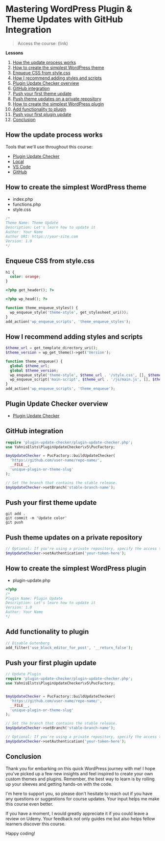 # Mastering WordPress Plugin & Theme Updates with GitHub Integration

> Access the course: (link)

**Lessons**

 1. [How the update process works](#how-the-update-process-works)
  2. [How to create the simplest WordPress theme](#how-to-create-the-simplest-wordpress-theme)
  3. [Enqueue CSS from style.css](#enqueue-css-from-stylecss)
  4. [How I recommend adding styles and scripts](#how-i-recommend-adding-styles-and-scripts)
  5. [Plugin Update Checker overview](#plugin-update-checker-overview)
  6. [GitHub integration](#github-integration)
  7. [Push your first theme update](#push-your-first-theme-update)
  8. [Push theme updates on a private repository](#push-theme-updates-on-a-private-repository)
  9. [How to create the simplest WordPress plugin](#how-to-create-the-simplest-wordpress-plugin)
  10. [Add functionality to plugin](#add-functionality-to-plugin)
  11. [Push your first plugin update](#push-your-first-plugin-update)
  12. [Conclusion](#conclusion)

## How the update process works
Tools that we'll use throughout this course:
- [Plugin Update Checker](https://github.com/YahnisElsts/plugin-update-checker)
- [Local](https://localwp.com/)
- [VS Code](https://code.visualstudio.com/download)
- [GitHub](https://github.com/)

## How to create the simplest WordPress theme

- index.php
- functions.php
- style.css

```css
/*
Theme Name: Theme Update
Description: Let's learn how to update it
Author: Your Name
Author URI: https://your-site.com
Version: 1.0
*/
```

## Enqueue CSS from style.css
```css
h1 {
  color: orange;
}
```

```php
<?php get_header(); ?>
```

```php
<?php wp_head(); ?>
```

```php
function theme_enqueue_styles() {
  wp_enqueue_style('theme-style', get_stylesheet_uri());
}
add_action('wp_enqueue_scripts', 'theme_enqueue_styles');
```

## How I recommend adding styles and scripts

```php
$theme_url = get_template_directory_uri();
$theme_version = wp_get_theme()->get('Version');
```

```php
function theme_enqueue() {
  global $theme_url;
  global $theme_version;
  wp_enqueue_style('theme-style', $theme_url . '/style.css', [], $theme_version);
  wp_enqueue_script('main-script', $theme_url . '/js/main.js', [], $theme_version);
}
add_action('wp_enqueue_scripts', 'theme_enqueue');
```

## Plugin Update Checker overview
- [Plugin Update Checker](https://github.com/YahnisElsts/plugin-update-checker)

## GitHub integration
```php
require 'plugin-update-checker/plugin-update-checker.php';
use YahnisElsts\PluginUpdateChecker\v5\PucFactory;

$myUpdateChecker = PucFactory::buildUpdateChecker(
  'https://github.com/user-name/repo-name/',
  __FILE__,
  'unique-plugin-or-theme-slug'
);

// Set the branch that contains the stable release.
$myUpdateChecker->setBranch('stable-branch-name');
```

## Push your first theme update

```git
git add .
git commit -m 'Update color'
git push
```

## Push theme updates on a private repository

```php
// Optional: If you're using a private repository, specify the access token like this:
$myUpdateChecker->setAuthentication('your-token-here');
```

## How to create the simplest WordPress plugin

- plugin-update.php
```php
<?php
/*
Plugin Name: Plugin Update
Description: Let's learn how to update it
Version: 1.0
Author: Your Name
*/
```

## Add functionality to plugin

```php
// Disable Gutenberg
add_filter('use_block_editor_for_post', '__return_false');
```

## Push your first plugin update

```php
// Update Plugin
require 'plugin-update-checker/plugin-update-checker.php';
use YahnisElsts\PluginUpdateChecker\v5\PucFactory;


$myUpdateChecker = PucFactory::buildUpdateChecker(
  'https://github.com/user-name/repo-name/',
  __FILE__,
  'unique-plugin-or-theme-slug'
);

// Set the branch that contains the stable release.
$myUpdateChecker->setBranch('stable-branch-name');

// Optional: If you're using a private repository, specify the access token like this:
$myUpdateChecker->setAuthentication('your-token-here');
```

## Conclusion
Thank you for embarking on this quick WordPress journey with me! I hope you've picked up a few new insights and feel inspired to create your own custom themes and plugins. Remember, the best way to learn is by rolling up your sleeves and getting hands-on with the code.

I'm here to support you, so please don't hesitate to reach out if you have any questions or suggestions for course updates. Your input helps me make this course even better.

If you have a moment, I would greatly appreciate it if you could leave a review on Udemy. Your feedback not only guides me but also helps fellow learners discover this course.

Happy coding!
